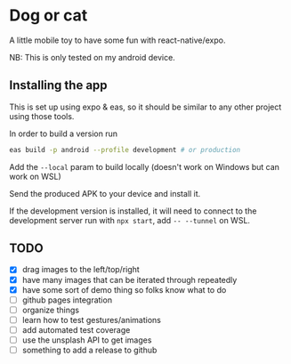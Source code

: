 # Dog or cat

A little mobile toy to have some fun with react-native/expo.

NB: This is only tested on my android device.

## Installing the app

This is set up using expo & eas, so it should be similar to any other project using those tools.

In order to build a version run

```sh
eas build -p android --profile development # or production
```

Add the `--local` param to build locally (doesn't work on Windows but can work on WSL)

Send the produced APK to your device and install it.

If the development version is installed, it will need to connect to the development server run with `npx start`, add `-- --tunnel` on WSL.

## TODO

- [x] drag images to the left/top/right
- [x] have many images that can be iterated through repeatedly
- [x] have some sort of demo thing so folks know what to do
- [ ] github pages integration
- [ ] organize things
- [ ] learn how to test gestures/animations
- [ ] add automated test coverage
- [ ] use the unsplash API to get images
- [ ] something to add a release to github
